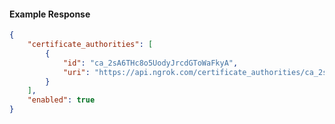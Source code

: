 <!-- Code generated for API Clients. DO NOT EDIT. -->

#### Example Response

```json
{
	"certificate_authorities": [
		{
			"id": "ca_2sA6THc8o5UodyJrcdGToWaFkyA",
			"uri": "https://api.ngrok.com/certificate_authorities/ca_2sA6THc8o5UodyJrcdGToWaFkyA"
		}
	],
	"enabled": true
}
```
